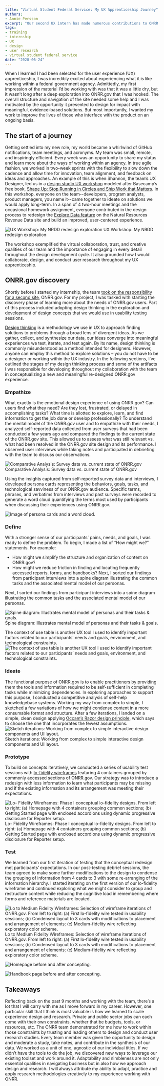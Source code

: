 ```yaml
---
title: "Virtual Student Federal Service: My UX Apprenticeship Journey"
authors:
- Annie Persson
excerpt: "Our second UX intern has made numerous contributions to ONRR.gov and the Natural Resources Revenue Data website during her time with us. In this post, she discusses the projects she has been working on and takeaways from her experience."
tags:
- training
- internship
- UX
- design
- user research
- virtual student federal service
date: "2020-06-24"
---
```


When I learned I had been selected for the user experience (UX) apprenticeship, I was incredibly excited about experiencing what it is like working within a federal government agency. Admittedly, my first impression of the material I’d be working with was that it was a little dry, but it wasn’t long after a deep exploration into ONRR.gov that I was hooked. The overall structure and navigation of the site needed some help and I was motivated by the opportunity it presented to design for impact with meaningful, evidence-based solutions. But most importantly, I wanted my work to improve the lives of those who interface with the product on an ongoing basis.

## The start of a journey
Getting settled into my new role, my world became a whirlwind of GitHub notifications, team meetings, and acronyms. My team was small, remote, and inspiringly efficient. Every week was an opportunity to share my status and learn more about the ways of working within an agency. In true agile fashion, we worked in two-week sprints with the flexibility to slow down the cadence and allow time for innovation, team alignment, and feedback on ideas and approaches. An example of this is when Shannon, the team’s UX Designer, led us in a [design studio UX workshop]( https://revenuedata.doi.gov/blog/remote-design-studio/) modeled after Basecamp’s free book, [Shape Up: Stop Running in Circles and Ship Work that Matters](https://basecamp.com/shapeup). In this workshop, everyone on the team--developers, program analysts, product managers, you name it--came together to ideate on solutions we would apply long-term. In a span of 4 two-hour meetings and the occasional homework assignment, everyone contributed in the design process to redesign the [Explore Data feature](https://beta-nrrd.app.cloud.gov/explore) on the Natural Resources Revenue Data site and build an improved, user-centered experience.


![UX Workshop: My NRDD redesign exploration](./Shaping.png)
UX Workshop: My NRDD redesign exploration

The workshop exemplified the virtual collaboration, trust, and creative qualities of our team and the importance of engaging in every detail throughout the design development cycle. It also grounded how I would collaborate, design, and conduct user research throughout my UX apprenticeship.


## ONRR.gov discovery
Shortly before I started my internship, the team [took on the responsibility for a second site](https://revenuedata.doi.gov/blog/adding-a-product/), ONRR.gov. For my project, I was tasked with starting the discovery phase of learning more about the needs of ONRR.gov users. Part of this process included adopting design thinking in the exploration and development of design concepts that we would use in usability testing sessions.

[Design thinking](https://www.ideou.com/blogs/inspiration/what-is-design-thinking#:~:text=Design%20thinking%20is%20a%20process,%2C%20services%2C%20and%20internal%20processes.&text=Reduce%20the%20risk%20associated%20with,ideas%2C%20products%2C%20and%20services.) is a methodology we use in UX to approach finding solutions to problems through a broad lens of divergent ideas. As we gather, collect, and synthesize our data, our ideas converge into meaningful experiences we test, iterate, and test again. By its name, design thinking is commonly misunderstood as a method intended for designers. However, anyone can employ this method to explore solutions – you do not have to be a designer or working within the UX industry. In the following sections, I’ve outlined the stages of my design thinking process and some of the artifacts I was responsible for developing throughout my collaboration with the team in conceptualizing a new and meaningful re-designed ONRR.gov experience.

### Empathize
What exactly is the emotional design experience of using ONRR.gov? Can users find what they need? Are they lost, frustrated, or delayed in accomplishing tasks? What time is allotted to explore, learn, and find information to get the job done or develop professionally? To understand the mental model of the ONRR.gov user and to empathize with their needs, I analyzed self-reported data collected from user surveys that had been conducted a few years ago and compared the findings to the current state of the ONRR.gov site. This allowed us to assess what was still relevant vs. what had been resolved in the ONRR.gov site design and its performance. I observed user interviews while taking notes and participated in debriefing with the team to discuss our observations.

![Comparative Analysis: Survey data vs. current state of ONRR.gov](./Comparative_Analysis.png)
Comparative Analysis: Survey data vs. current state of ONRR.gov

Using the insights captured from self-reported survey data and interviews, I developed persona cards representing the behaviors, goals, tasks, and technological savviness of our ONRR.gov audience.  Specific terms, phrases, and verbatims from interviews and past surveys were recorded to generate a word cloud quantifying the terms most used by participants when discussing their experiences using ONRR.gov.

![Image of persona cards and a word cloud.](./PersonaCluster_and_Cloud.png)

### Define
With a stronger sense of our participants’ pains, needs, and goals, I was ready to define the problem. To begin, I made a list of “How might we?” statements. For example:
*	How might we simplify the structure and organization of content on ONRR.gov?
*	How might we reduce friction in finding and locating frequently accessed reports, forms, and handbooks?
Next, I sorted our findings from participant interviews into a spine diagram illustrating the common tasks and the associated mental model of our personas.

Next, I sorted our findings from participant interviews into a spine diagram illustrating the common tasks and the associated mental model of our personas.

![Spine diagram: Illustrates mental model of personas and their tasks & goals.](./Spine_Diagram.png)
Spine diagram: Illustrates mental model of personas and their tasks & goals.

The context of use table is another UX tool I used to identify important factors related to our participants’ needs and goals, environment, and technological constraints.
![The context of use table is another UX tool I used to identify important factors related to our participants’ needs and goals, environment, and technological constraints.](./Context_of_Use.png)

### Ideate
The functional purpose of ONRR.gov is to enable practitioners by providing them the tools and information required to be self-sufficient in completing tasks while minimizing dependencies. In exploring approaches to support this purpose, I conducted a competitive analysis of self-help knowledgebase systems.  Working my way from complex to simple, I sketched a few variations of how we might condense content in a more consumable format and structure. After a few iterations, I landed on a simple, clean design applying [Occam’s Razor design principle]( https://lawsofux.com/occams-razor), which says to choose the one that incorporates the fewest assumptions.
![Sketch iterations: Working from complex to simple interactive design components and UI layout.](./SketchIterations.jpg)
Sketch iterations: Working from complex to simple interactive design components and UI layout.


### Prototype
To build on concepts iteratively, we conducted a series of usability test sessions with [lo-fidelity wireframes]( https://projects.invisionapp.com/share/GNWBLFZC3FS#/screens/408441718) featuring 4 containers grouped by commonly accessed sections of ONRR.gov. Our strategy was to introduce a redesign with less information to learn what participants may be missing and if the existing information and its arrangement was meeting their expectations.

![Lo- Fidelity Wireframes: Phase I conceptual lo-fidelity designs. From left to right: (a) Homepage with 4 containers grouping common sections; (b) Getting Started page with enclosed accordions using dynamic progressive disclosure for Reporter setup.](./Wires.png)
Lo- Fidelity Wireframes: Phase I conceptual lo-fidelity designs. From left to right: (a) Homepage with 4 containers grouping common sections; (b) Getting Started page with enclosed accordions using dynamic progressive disclosure for Reporter setup.

### Test
We learned from our first iteration of testing that the conceptual redesign met participants’ expectations. In our post-testing debrief sessions, the team agreed to make some further modifications to the design to condense the grouping of information from 4 cards to 3 with some re-arranging of the information hierarchy. I started iterating on the first version of our lo-fidelity wireframe and continued exploring what we might consider to group and restructure content while reducing the cognitive load in remembering where forms and reference materials are located.

![Lo to Medium Fidelity Wireframes: Selection of wireframe iterations of ONRR.gov. From left to right: (a) First lo-fidelity wire tested in usability sessions; (b) Condensed layout to 3 cards with modifications to placement and arrangement of elements; (c) Medium-fidelity wire reflecting exploratory color scheme. ](./lo-hi_Iterations_Homepage.jpg)
Lo to Medium Fidelity Wireframes: Selection of wireframe iterations of ONRR.gov. From left to right: (a) First lo-fidelity wire tested in usability sessions; (b) Condensed layout to 3 cards with modifications to placement and arrangement of elements; (c) Medium-fidelity wire reflecting exploratory color scheme.

![Homepage before and after concepting.](./home_beforeafter.png)

![Handbook page before and after concepting.](./handbooks_beforeafter.png)

## Takeaways
Reflecting back on the past 9 months and working with the team, there’s a lot that I will carry with me as I move forward in my career. However, one particular skill that I think is most valuable is how we learned to scale experience design and research. Private and public sector jobs can each come with their own constraints, whether that be budgets, tools, or resources, etc. The ONRR team demonstrated for me how to work within those constraints by trusting and leading others to design and conduct user research studies.  Every team member was given the opportunity to design and moderate a study, take notes, and contribute in the synthesis of our data. We worked as a unit of one, agnostic of our individual titles. If we didn’t have the tools to do the job, we discovered new ways to leverage our existing toolset and work around it. Adaptability and nimbleness are not only essential qualities in navigating business but in also how we approach design and research. I will always attribute my ability to adapt, practice and apply research methodologies creatively to my experience working with ONRR.
